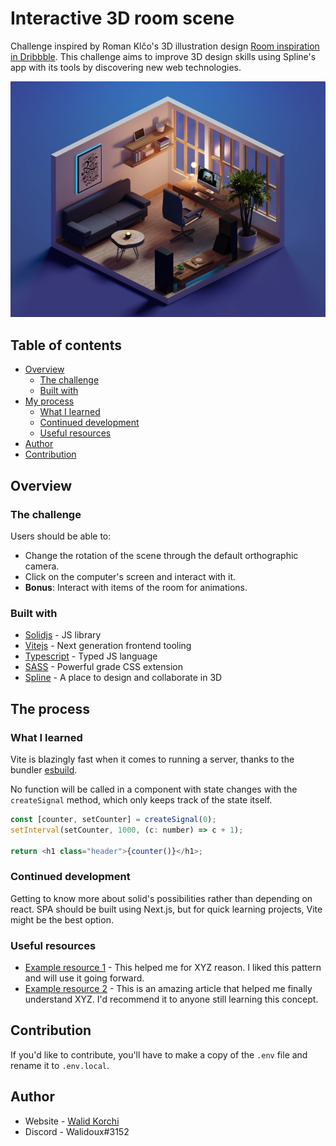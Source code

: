 # Interactive 3D room scene

Challenge inspired by Roman Klčo's 3D illustration design [Room inspiration in Dribbble](https://dribbble.com/shots/7220175-Night-Shift). This challenge aims to improve 3D design skills using Spline's app with its tools by discovering new web technologies.

![Illustration Image](public/images/Preview.png)

## Table of contents

- [Overview](#overview)
  - [The challenge](#the-challenge)
  - [Built with](#built-with)
- [My process](#my-process)
  - [What I learned](#what-i-learned)
  - [Continued development](#continued-development)
  - [Useful resources](#useful-resources)
- [Author](#author)
- [Contribution](#contribution)

## Overview

### The challenge

Users should be able to:

- Change the rotation of the scene through the default orthographic camera.
- Click on the computer's screen and interact with it.
- **Bonus**: Interact with items of the room for animations.

### Built with

- [Solidjs](https://www.solidjs.com/) - JS library
- [Vitejs](https://vitejs.dev/) - Next generation frontend tooling
- [Typescript](https://www.typescriptlang.org/) - Typed JS language
- [SASS](https://sass-lang.com/) - Powerful grade CSS extension
- [Spline](https://spline.design/) - A place to design and collaborate in 3D

## The process

### What I learned

Vite is blazingly fast when it comes to running a server, thanks to the bundler [esbuild](https://esbuild.github.io/).

No function will be called in a component with state changes with the `createSignal` method, which only keeps track of the state itself.

```js
const [counter, setCounter] = createSignal(0);
setInterval(setCounter, 1000, (c: number) => c + 1);

return <h1 class="header">{counter()}</h1>;
```

### Continued development

Getting to know more about solid's possibilities rather than depending on react. SPA should be built using Next.js, but for quick learning projects, Vite might be the best option.

### Useful resources

- [Example resource 1](https://www.example.com) - This helped me for XYZ reason. I liked this pattern and will use it going forward.
- [Example resource 2](https://www.example.com) - This is an amazing article that helped me finally understand XYZ. I'd recommend it to anyone still learning this concept.

## Contribution

If you'd like to contribute, you'll have to make a copy of the `.env` file and rename it to `.env.local`.

## Author

- Website - [Walid Korchi](https://www.walidkorchi.com/)
- Discord - Walidoux#3152
